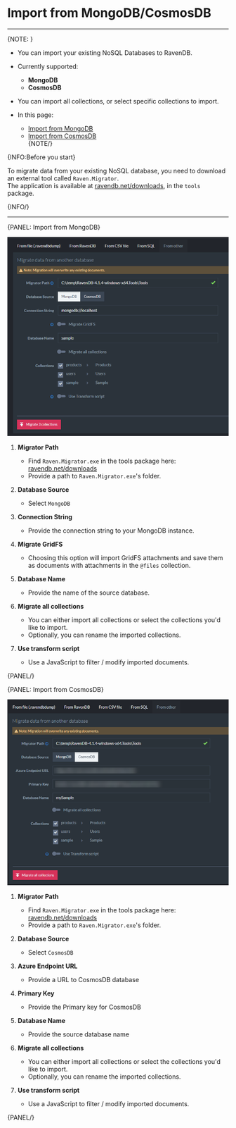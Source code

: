﻿# Import from MongoDB/CosmosDB
---

{NOTE: }

* You can import your existing NoSQL Databases to RavenDB.  

* Currently supported:  
   * **MongoDB**  
   * **CosmosDB**  

* You can import all collections, or select specific collections to import.  

* In this page:
  * [Import from MongoDB](../../../studio/database/settings/import-from-other#import-from-mongodb)  
  * [Import from CosmosDB](../../../studio/database/settings/import-from-other#import-from-cosmosdb)  
{NOTE/}


{INFO:Before you start}

To migrate data from your existing NoSQL database, you need to download an external tool called `Raven.Migrator`.  
The application is available at [ravendb.net/downloads](https://ravendb.net/downloads), in the `tools` package.  

{INFO/}

---

{PANEL: Import from MongoDB}

![Figure 1.](images/mongodb-1.png "Import from MongoDB")

1. **Migrator Path**  
   * Find `Raven.Migrator.exe` in the tools package here: [ravendb.net/downloads](https://ravendb.net/downloads)  
   * Provide a path to `Raven.Migrator.exe`'s folder.  

2. **Database Source**  
   * Select `MongoDB`  
   
3. **Connection String**  
   * Provide the connection string to your MongoDB instance.  
   
4. **Migrate GridFS** 
   * Choosing this option will import GridFS attachments and save them as documents with attachments in the `@files` collection.  
   
5. **Database Name**
   * Provide the name of the source database.  
   
6. **Migrate all collections**  
   * You can either import all collections or select the collections you'd like to import.  
   * Optionally, you can rename the imported collections.  
   
7. **Use transform script**  
   * Use a JavaScript to filter / modify imported documents.  

{PANEL/}


{PANEL: Import from CosmosDB}

![Figure 2.](images/cosmosdb-1.png "Import from CosmosDB")


1. **Migrator Path**  
   * Find `Raven.Migrator.exe` in the tools package here: [ravendb.net/downloads](https://ravendb.net/downloads)  
   * Provide a path to `Raven.Migrator.exe`'s folder.  

2. **Database Source**  
   * Select `CosmosDB`  
   
3. **Azure Endpoint URL**  
   * Provide a URL to CosmosDB database  
   
4. **Primary Key**  
   * Provide the Primary key for CosmosDB  
   
5. **Database Name**  
   * Provide the source database name  
   
6. **Migrate all collections**  
   * You can either import all collections or select the collections you'd like to import.  
   * Optionally, you can rename the imported collections.  
   
7. **Use transform script**  
   * Use a JavaScript to filter / modify imported documents.  

{PANEL/}
